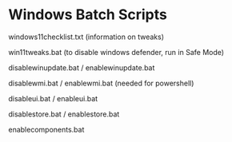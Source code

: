 # Windows Batch Scripts
windows11checklist.txt (information on tweaks)

win11tweaks.bat (to disable windows defender, run in Safe Mode)

disablewinupdate.bat / enablewinupdate.bat

disablewmi.bat / enablewmi.bat (needed for powershell)

disableui.bat / enableui.bat

disablestore.bat / enablestore.bat

enablecomponents.bat
